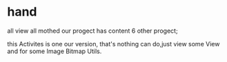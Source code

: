 # hand
all view all mothed
our progect has content 6 other progect;

this Activites is one our version, that's nothing can do,just view some View and for some Image Bitmap Utils.
